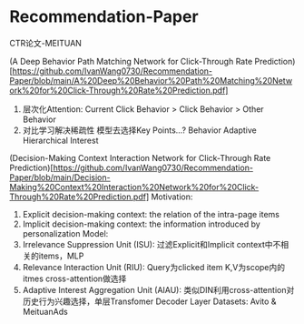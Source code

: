 # Recommendation-Paper

CTR论文-MEITUAN

(A Deep Behavior Path Matching Network for Click-Through Rate Prediction)[https://github.com/IvanWang0730/Recommendation-Paper/blob/main/A%20Deep%20Behavior%20Path%20Matching%20Network%20for%20Click-Through%20Rate%20Prediction.pdf]
1. 层次化Attention: Current Click Behavior > Click Behavior > Other Behavior
2. 对比学习解决稀疏性
模型去选择Key Points...? Behavior Adaptive Hierarchical Interest

(Decision-Making Context Interaction Network for Click-Through Rate Prediction)[https://github.com/IvanWang0730/Recommendation-Paper/blob/main/Decision-Making%20Context%20Interaction%20Network%20for%20Click-Through%20Rate%20Prediction.pdf]
Motivation:
1. Explicit decision-making context: the relation of the intra-page items
2. Implicit decision-making context: the information introduced by personalization
Model:
1. Irrelevance Suppression Unit (ISU): 过滤Explicit和Implicit context中不相关的items，MLP
2. Relevance Interaction Unit (RIU): Query为clicked item K,V为scope内的itmes cross-attention做选择
3. Adaptive Interest Aggregation Unit (AIAU): 类似DIN利用cross-attention对历史行为兴趣选择，单层Transfomer Decoder Layer
Datasets: Avito & MeituanAds
